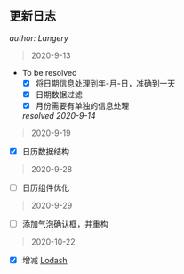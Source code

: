 ## 更新日志

*author: Langery*

> 2020-9-13

- To be resolved
  - [x] 将日期信息处理到年-月-日，准确到一天
  - [x] 日期数据过滤
  - [x] 月份需要有单独的信息处理

  *resolved 2020-9-14*

> 2020-9-19

- [x] 日历数据结构

> 2020-9-28

- [ ] 日历组件优化

> 2020-9-29

- [ ] 添加气泡确认框，并重构

> 2020-10-22

- [x] 增减 [Lodash](https://www.lodashjs.com/)
